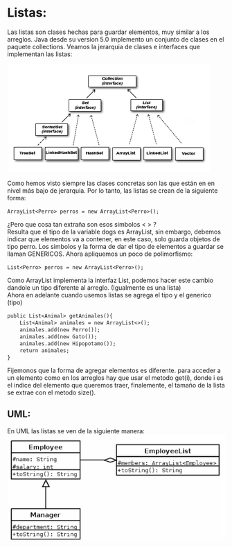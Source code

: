 # Listas:
Las listas son clases hechas para guardar elementos, muy similar a los arreglos. Java desde su version 5.0 implemento un conjunto de clases en el paquete collections. Veamos la jerarquia de clases e interfaces que implementan las listas:

![uml](./umlLists.PNG)

Como hemos visto siempre las clases concretas son las que están en en nivel más bajo de jerarquia. Por lo tanto, las listas se crean de la siguiente forma:

```
ArrayList<Perro> perros = new ArrayList<Perro>();
```

¿Pero que cosa tan extraña son esos simbolos < > ? </br>
Resulta que el tipo de la variable dogs es ArrayList, sin embargo, debemos indicar que elementos va a contener, en este caso, solo guarda objetos de tipo perro. Los simbolos y la forma de dar el tipo de elementos a guardar se llaman GENERICOS.
Ahora apliquemos un poco de polimorfismo:
```
List<Perro> perros = new ArrayList<Perro>();
```
Como ArrayList implementa la interfaz List, podemos hacer este cambio dandole un tipo diferente al arreglo. (Igualmente es una lista)
</br>
Ahora en adelante cuando usemos listas se agrega el tipo y el generico (tipo<generico>)

```
public List<Animal> getAnimales(){
    List<Animal> animales = new ArrayList<>();
    animales.add(new Perro());
    animales.add(new Gato());
    animales.add(new Hipopotamo());
    return animales;
}
```
Fijemonos que la forma de agregar elementos es diferente. para acceder a un elemento como en los arreglos hay que usar el metodo get(i), donde i es el indice del elemento que queremos traer, finalemente, el tamaño de la lista se extrae con el metodo size().

## UML:
En UML las listas se ven de la siguiente manera:
![uml2](./uml.png)

